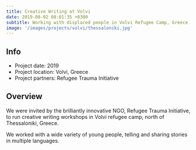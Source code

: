 ```yaml
---
title: Creative Writing at Volvi
date: 2019-08-02 08:01:35 +0300
subtitle: Working with displaced people in Volvi Refugee Camp, Greece
image: '/images/projects/volvi/thessaloniki.jpg'
---
```


## Info 
- Project date: 2019
- Project location: Volvi, Greece
- Project partners: Refugee Trauma Initiative

## Overview
We were invited by the brilliantly innovative NGO, Refugee Trauma Initiative, to run creative writing workshops in Volvi refugee camp, north of Thessaloniki, Greece.

We worked with a wide variety of young people, telling and sharing stories in multiple languages.